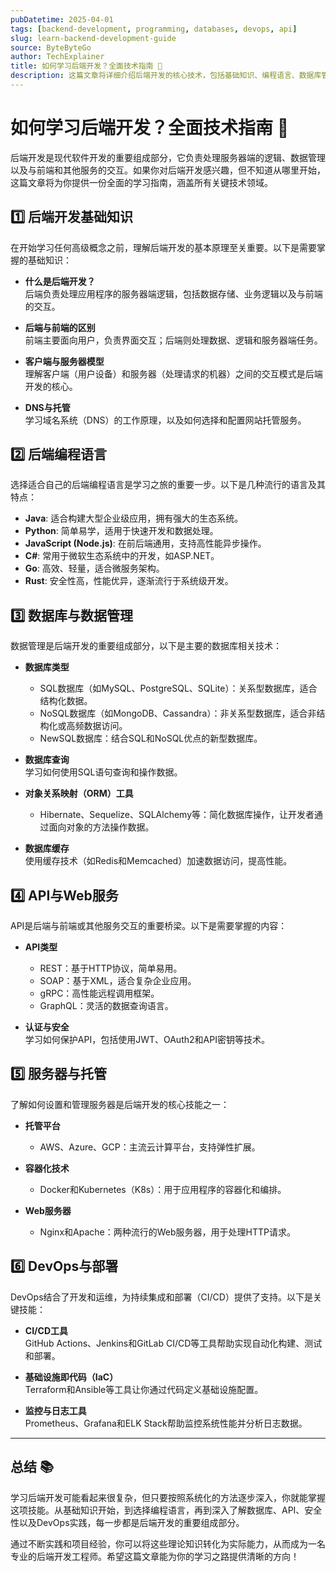 ```yaml
---
pubDatetime: 2025-04-01
tags: [backend-development, programming, databases, devops, api]
slug: learn-backend-development-guide
source: ByteByteGo
author: TechExplainer
title: 如何学习后端开发？全面技术指南 🚀
description: 这篇文章将详细介绍后端开发的核心技术，包括基础知识、编程语言、数据库管理、API与Web服务、服务器与托管以及DevOps与部署。
---
```


# 如何学习后端开发？全面技术指南 🚀

后端开发是现代软件开发的重要组成部分，它负责处理服务器端的逻辑、数据管理以及与前端和其他服务的交互。如果你对后端开发感兴趣，但不知道从哪里开始，这篇文章将为你提供一份全面的学习指南，涵盖所有关键技术领域。

## 1️⃣ 后端开发基础知识

在开始学习任何高级概念之前，理解后端开发的基本原理至关重要。以下是需要掌握的基础知识：

- **什么是后端开发？**  
  后端负责处理应用程序的服务器端逻辑，包括数据存储、业务逻辑以及与前端的交互。

- **后端与前端的区别**  
  前端主要面向用户，负责界面交互；后端则处理数据、逻辑和服务器端任务。

- **客户端与服务器模型**  
  理解客户端（用户设备）和服务器（处理请求的机器）之间的交互模式是后端开发的核心。

- **DNS与托管**  
  学习域名系统（DNS）的工作原理，以及如何选择和配置网站托管服务。

## 2️⃣ 后端编程语言

选择适合自己的后端编程语言是学习之旅的重要一步。以下是几种流行的语言及其特点：

- **Java**: 适合构建大型企业级应用，拥有强大的生态系统。
- **Python**: 简单易学，适用于快速开发和数据处理。
- **JavaScript (Node.js)**: 在前后端通用，支持高性能异步操作。
- **C#**: 常用于微软生态系统中的开发，如ASP.NET。
- **Go**: 高效、轻量，适合微服务架构。
- **Rust**: 安全性高，性能优异，逐渐流行于系统级开发。

## 3️⃣ 数据库与数据管理

数据管理是后端开发的重要组成部分，以下是主要的数据库相关技术：

- **数据库类型**

  - SQL数据库（如MySQL、PostgreSQL、SQLite）：关系型数据库，适合结构化数据。
  - NoSQL数据库（如MongoDB、Cassandra）：非关系型数据库，适合非结构化或高频数据访问。
  - NewSQL数据库：结合SQL和NoSQL优点的新型数据库。

- **数据库查询**  
  学习如何使用SQL语句查询和操作数据。

- **对象关系映射（ORM）工具**

  - Hibernate、Sequelize、SQLAlchemy等：简化数据库操作，让开发者通过面向对象的方法操作数据。

- **数据库缓存**  
  使用缓存技术（如Redis和Memcached）加速数据访问，提高性能。

## 4️⃣ API与Web服务

API是后端与前端或其他服务交互的重要桥梁。以下是需要掌握的内容：

- **API类型**

  - REST：基于HTTP协议，简单易用。
  - SOAP：基于XML，适合复杂企业应用。
  - gRPC：高性能远程调用框架。
  - GraphQL：灵活的数据查询语言。

- **认证与安全**  
  学习如何保护API，包括使用JWT、OAuth2和API密钥等技术。

## 5️⃣ 服务器与托管

了解如何设置和管理服务器是后端开发的核心技能之一：

- **托管平台**

  - AWS、Azure、GCP：主流云计算平台，支持弹性扩展。

- **容器化技术**

  - Docker和Kubernetes（K8s）：用于应用程序的容器化和编排。

- **Web服务器**
  - Nginx和Apache：两种流行的Web服务器，用于处理HTTP请求。

## 6️⃣ DevOps与部署

DevOps结合了开发和运维，为持续集成和部署（CI/CD）提供了支持。以下是关键技能：

- **CI/CD工具**  
  GitHub Actions、Jenkins和GitLab CI/CD等工具帮助实现自动化构建、测试和部署。

- **基础设施即代码（IaC）**  
  Terraform和Ansible等工具让你通过代码定义基础设施配置。

- **监控与日志工具**  
  Prometheus、Grafana和ELK Stack帮助监控系统性能并分析日志数据。

---

## 总结 📚

学习后端开发可能看起来很复杂，但只要按照系统化的方法逐步深入，你就能掌握这项技能。从基础知识开始，到选择编程语言，再到深入了解数据库、API、安全性以及DevOps实践，每一步都是后端开发的重要组成部分。

通过不断实践和项目经验，你可以将这些理论知识转化为实际能力，从而成为一名专业的后端开发工程师。希望这篇文章能为你的学习之路提供清晰的方向！
